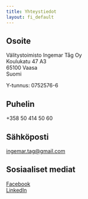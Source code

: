 ```yaml
---
title: Yhteystiedot
layout: fi_default
---
```


## Osoite

Välitystoimisto Ingemar Tåg Oy<br>
Koulukatu 47 A3<br>
65100 Vaasa<br>
Suomi<br>

Y-tunnus: 0752576-6

## Puhelin

+358 50 414 50 60

## Sähköposti

[ingemar.tag@gmail.com](mailto:ingemar.tag@gmail.com)

## Sosiaaliset mediat

[Facebook](https://www.facebook.com/ingemar.tag)<br>
[LinkedIn](http://www.linkedin.com/pub/ingemar-t%C3%A5g/24/829/a30)

